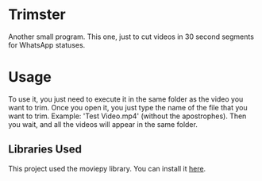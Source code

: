 # Trimster
Another small program. This one, just to cut videos in 30 second segments for WhatsApp statuses.
# Usage
To use it, you just need to execute it in the same folder as the video you want to trim. Once you open it, you just type the name of the file that you want to trim. Example: 'Test Video.mp4' (without the apostrophes). Then you wait, and all the videos will appear in the same folder.
## Libraries Used
This project used the moviepy library. You can install it [here](https://pypi.org/project/moviepy/).
